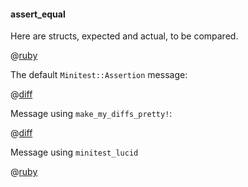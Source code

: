 #### assert_equal

Here are structs, expected and actual, to be compared.

@[ruby](data.rb)

The default ```Minitest::Assertion``` message:

@[diff](default.txt)

Message using ```make_my_diffs_pretty!```:

@[diff](better.txt)

Message using ```minitest_lucid```

@[ruby](lucid.txt)

